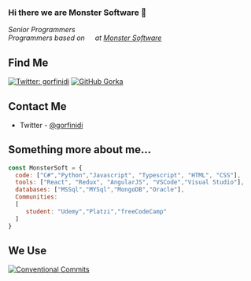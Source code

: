 ### Hi there we are Monster Software 👋

<p><em>Senior Programmers</br>
Programmers based on <img src="https://www.flaticon.es/svg/static/icons/svg/197/197593.svg" width="13"/> at <a href="https://www.monstersoft.dev/">Monster Software</a> 
</em></p>

## Find Me
[![Twitter: gorfinidi](https://img.shields.io/twitter/follow/gorfinidi?style=for-the-badge)](https://twitter.com/gorfinidi)
[![GitHub Gorka](https://img.shields.io/github/followers/SoftwareMonster?label=Follow%20MonsterSoft&style=for-the-badge)](https://github.com/SoftwareMonster)


## Contact Me
- Twitter - [@gorfinidi](https://twitter.com/gorfinidi)

## Something more about me...  
```javascript
const MonsterSoft = {
  code: ["C#","Python","Javascript", "Typescript", "HTML", "CSS"],
  tools: ["React", "Redux", "AngularJS", "VSCode","Visual Studio"],
  databases: ["MSSql","MYSql","MongoDB","Oracle"],
  Communities: 
  [
     student: "Udemy","Platzi","freeCodeCamp"
  ]
}
```
## We Use
[![Conventional Commits](https://img.shields.io/badge/Conventional%20Commits-1.0.0-yellow.svg)](https://conventionalcommits.org)
